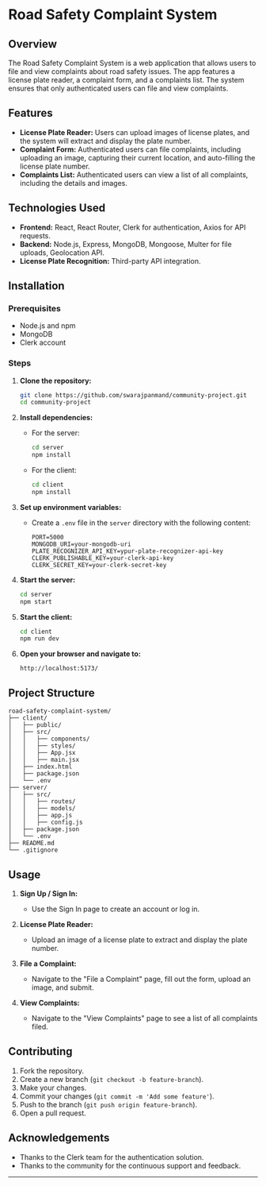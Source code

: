 # Road Safety Complaint System

## Overview

The Road Safety Complaint System is a web application that allows users to file and view complaints about road safety issues. The app features a license plate reader, a complaint form, and a complaints list. The system ensures that only authenticated users can file and view complaints.

## Features

- **License Plate Reader:** Users can upload images of license plates, and the system will extract and display the plate number.
- **Complaint Form:** Authenticated users can file complaints, including uploading an image, capturing their current location, and auto-filling the license plate number.
- **Complaints List:** Authenticated users can view a list of all complaints, including the details and images.

## Technologies Used

- **Frontend:** React, React Router, Clerk for authentication, Axios for API requests.
- **Backend:** Node.js, Express, MongoDB, Mongoose, Multer for file uploads, Geolocation API.
- **License Plate Recognition:** Third-party API integration.

## Installation

### Prerequisites

- Node.js and npm
- MongoDB
- Clerk account

### Steps

1. **Clone the repository:**
   ```sh
   git clone https://github.com/swarajpanmand/community-project.git
   cd community-project
   ```

2. **Install dependencies:**

   - For the server:
     ```sh
     cd server
     npm install
     ```

   - For the client:
     ```sh
     cd client
     npm install
     ```

3. **Set up environment variables:**

   - Create a `.env` file in the `server` directory with the following content:
     ```
     PORT=5000
     MONGODB_URI=your-mongodb-uri
     PLATE_RECOGNIZER_API_KEY=ypur-plate-recognizer-api-key
     CLERK_PUBLISHABLE_KEY=your-clerk-api-key
     CLERK_SECRET_KEY=your-clerk-secret-key
     ```

4. **Start the server:**
   ```sh
   cd server
   npm start
   ```

5. **Start the client:**
   ```sh
   cd client
   npm run dev
   ```

6. **Open your browser and navigate to:**
   ```
   http://localhost:5173/
   ```

## Project Structure

```
road-safety-complaint-system/
├── client/
│   ├── public/
│   ├── src/
│   │   ├── components/
│   │   ├── styles/
│   │   ├── App.jsx
│   │   ├── main.jsx
│   ├── index.html
│   ├── package.json
│   └── .env
├── server/
│   ├── src/
│   │   ├── routes/
│   │   ├── models/
│   │   ├── app.js
│   │   ├── config.js
│   ├── package.json
│   └── .env
├── README.md
└── .gitignore
```

## Usage

1. **Sign Up / Sign In:**
   - Use the Sign In page to create an account or log in.

2. **License Plate Reader:**
   - Upload an image of a license plate to extract and display the plate number.

3. **File a Complaint:**
   - Navigate to the "File a Complaint" page, fill out the form, upload an image, and submit.

4. **View Complaints:**
   - Navigate to the "View Complaints" page to see a list of all complaints filed.

## Contributing

1. Fork the repository.
2. Create a new branch (`git checkout -b feature-branch`).
3. Make your changes.
4. Commit your changes (`git commit -m 'Add some feature'`).
5. Push to the branch (`git push origin feature-branch`).
6. Open a pull request.


## Acknowledgements

- Thanks to the Clerk team for the authentication solution.
- Thanks to the community for the continuous support and feedback.

---
